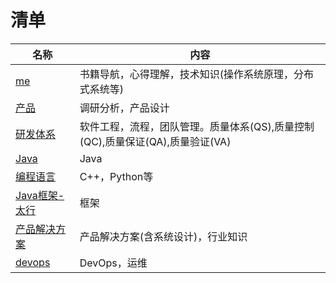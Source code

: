# 清单

| 名称 | 内容 |
| - | - |
| [me](https://blog.wangyaqi.cn/) | 书籍导航，心得理解，技术知识(操作系统原理，分布式系统等) |
| [产品](https://product.wangyaqi.cn/) | 调研分析，产品设计 |
| [研发体系](https://rd.wangyaqi.cn/) | 软件工程，流程，团队管理。质量体系(QS),质量控制(QC),质量保证(QA),质量验证(VA) |
| [Java](https://java.wangyaqi.cn/) | Java |
| [编程语言](https://pl.wangyaqi.cn/) | C++，Python等 |
| [Java框架-太行](https://taihang.wangyaqi.cn/) | 框架 |
| [产品解决方案](https://sln.wangyaqi.cn/) | 产品解决方案(含系统设计)，行业知识 |
| [devops](https://devops.wangyaqi.cn/) | DevOps，运维 |
